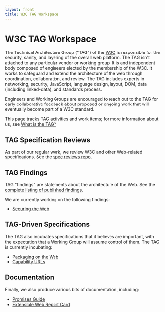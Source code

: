 ```yaml
---
layout: front
title: W3C TAG Workspace
---
```


# W3C TAG Workspace

The Technical Architecture Group ("TAG") of the [W3C](http://www.w3.org/) is responsible for the security, sanity, and layering of the overall web platform. The TAG isn't attached to any particular vendor or working group. It is and independent body composed of engineers elected by the membership of the W3C. It works to safeguard and extend the architecture of the web through coordination, collaboration, and review. The TAG includes experts in networking, security, JavaScript, language design, layout, DOM, data (including linked-data), and standards process.

Engineers and Working Groups are encouraged to reach out to the TAG for early collaborative feedback about proposed or ongoing work that will eventually become part of a W3C standard.

This page tracks TAG activities and work items; for more information about us, see [What is the TAG?](http://www.w3.org/2001/tag/)


## TAG Specification Reviews

As part of our regular work, we review W3C and other Web-related specifications. See the [spec reviews repo](https://github.com/w3ctag/spec-reviews).


##  TAG Findings

TAG "findings" are statements about the architecture of the Web. See the [complete listing of published findings](/findings/).

We are currently working on the following findings:

* [Securing the Web](https://w3ctag.github.io/web-https/)

## TAG-Driven Specifications

The TAG also incubates specifications that it believes are important, with the expectation that a Working Group will assume control of them. The TAG is currently incubating:

* [Packaging on the Web](https://w3ctag.github.io/packaging-on-the-web/)
* [Capability URLs](https://w3ctag.github.io/capability-urls/)


## Documentation

Finally, we also produce various bits of documentation, including:

* [Promises Guide](http://www.w3.org/2001/tag/doc/promises-guide)
* [Extensible Web Report Card](https://extensiblewebreportcard.org/)
